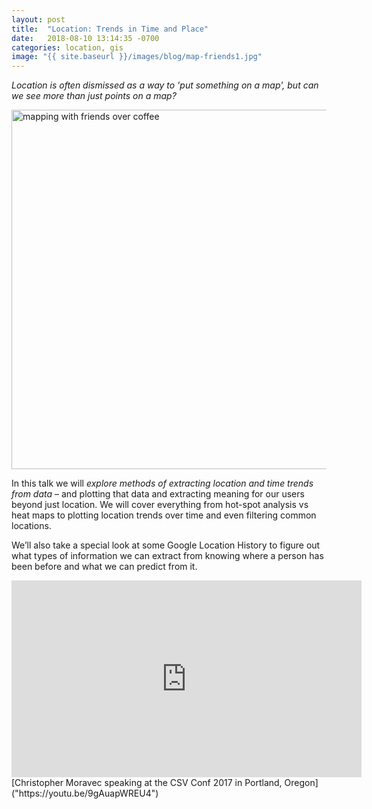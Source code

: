 ```yaml
---
layout: post
title:  "Location: Trends in Time and Place"
date:   2018-08-10 13:14:35 -0700
categories: location, gis
image: "{{ site.baseurl }}/images/blog/map-friends1.jpg"
---
```


*Location is often dismissed as a way to 'put something on a map', but can we see more than just points on a map?*

[<img src="{{ site.baseurl }}/images/blog/map-friends1.jpg" alt="mapping with friends over coffee" width="575">]("https://youtu.be/9gAuapWREU4")


In this talk we will *explore methods of extracting location and time trends from data* – and plotting that data and extracting meaning for our users beyond just location. We will cover everything from hot-spot analysis vs heat maps to plotting location trends over time and even filtering common locations.

We’ll also take a special look at some Google Location History to figure out what types of information we can extract from knowing where a person has been before and what we can predict from it.

<iframe width="560" height="315" src="https://www.youtube.com/embed/9gAuapWREU4?rel=0" frameborder="0" allow="autoplay; encrypted-media" allowfullscreen></iframe>
[Christopher Moravec speaking at the CSV Conf 2017 in Portland, Oregon]("https://youtu.be/9gAuapWREU4")